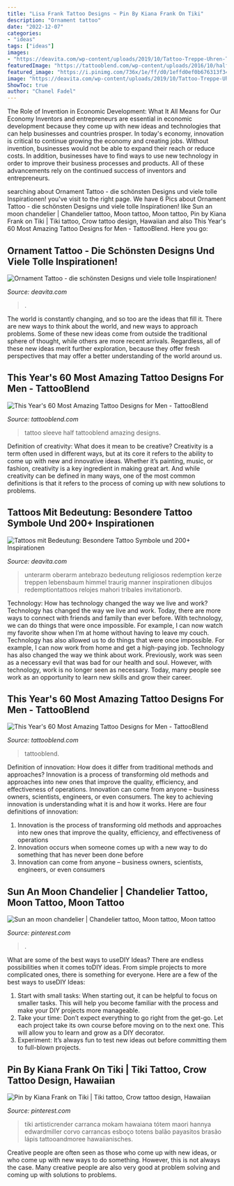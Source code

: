 ```yaml
---
title: "Lisa Frank Tattoo Designs ~ Pin By Kiana Frank On Tiki"
description: "Ornament tattoo"
date: "2022-12-07"
categories:
- "ideas"
tags: ["ideas"]
images:
- "https://deavita.com/wp-content/uploads/2019/10/Tattoo-Treppe-Uhren-Tattoomotiv-Ideen-für-Unterarm-Frauen-768x1024.jpg"
featuredImage: "https://tattooblend.com/wp-content/uploads/2016/10/half-sleeve-tattoo.jpg"
featured_image: "https://i.pinimg.com/736x/1e/ff/d0/1effd0ef0b676313f3407ddecd1ba3f1.jpg"
image: "https://deavita.com/wp-content/uploads/2019/10/Tattoo-Treppe-Uhren-Tattoomotiv-Ideen-für-Unterarm-Frauen-768x1024.jpg"
ShowToc: true
author: "Chanel Fadel"
---
```



The Role of Invention in Economic Development: What It All Means for Our Economy
Inventors and entrepreneurs are essential in economic development because they come up with new ideas and technologies that can help businesses and countries prosper. In today's economy, innovation is critical to continue growing the economy and creating jobs. Without invention, businesses would not be able to expand their reach or reduce costs. In addition, businesses have to find ways to use new technology in order to improve their business processes and products. All of these advancements rely on the continued success of inventors and entrepreneurs.

	

		
searching about Ornament Tattoo - die schönsten Designs und viele tolle Inspirationen! you've visit to the right page. We have 6 Pics about Ornament Tattoo - die schönsten Designs und viele tolle Inspirationen! like Sun an moon chandelier | Chandelier tattoo, Moon tattoo, Moon tattoo, Pin by Kiana Frank on Tiki | Tiki tattoo, Crow tattoo design, Hawaiian and also This Year&#039;s 60 Most Amazing Tattoo Designs for Men - TattooBlend. Here you go:
		
    
## Ornament Tattoo - Die Schönsten Designs Und Viele Tolle Inspirationen!

<img loading=lazy src="https://deavita.com/wp-content/uploads/2019/09/Tätowierung-am-Bein-Frau-Ideen-Schmetterling-Mandala-Tattoodesign-Bedeutung.jpg" onerror="this.onerror=null;this.src='https://tse4.mm.bing.net/th?id=OIP.86TC_sncRjElwAwi4gDLUwHaHa&amp;pid=15.1';" alt="Ornament Tattoo - die schönsten Designs und viele tolle Inspirationen!">

_Source: deavita.com_

>. 

	

The world is constantly changing, and so too are the ideas that fill it. There are new ways to think about the world, and new ways to approach problems. Some of these new ideas come from outside the traditional sphere of thought, while others are more recent arrivals. Regardless, all of these new ideas merit further exploration, because they offer fresh perspectives that may offer a better understanding of the world around us.

    
## This Year&#039;s 60 Most Amazing Tattoo Designs For Men - TattooBlend

<img loading=lazy src="https://tattooblend.com/wp-content/uploads/2016/10/half-sleeve-tattoo.jpg" onerror="this.onerror=null;this.src='https://tse1.mm.bing.net/th?id=OIP.LUy09gFU4CDCi4llwnN1VQHaJQ&amp;pid=15.1';" alt="This Year&#039;s 60 Most Amazing Tattoo Designs for Men - TattooBlend">

_Source: tattooblend.com_

>tattoo sleeve half tattooblend amazing designs. 

	

Definition of creativity: What does it mean to be creative?
Creativity is a term often used in different ways, but at its core it refers to the ability to come up with new and innovative ideas. Whether it’s painting, music, or fashion, creativity is a key ingredient in making great art. And while creativity can be defined in many ways, one of the most common definitions is that it refers to the process of coming up with new solutions to problems.

    
## Tattoos Mit Bedeutung: Besondere Tattoo Symbole Und 200+ Inspirationen

<img loading=lazy src="https://deavita.com/wp-content/uploads/2019/10/Tattoo-Treppe-Uhren-Tattoomotiv-Ideen-für-Unterarm-Frauen-768x1024.jpg" onerror="this.onerror=null;this.src='https://tse1.mm.bing.net/th?id=OIP.WC9PyG4Jpp8q2h7VlpMMvgHaJ4&amp;pid=15.1';" alt="Tattoos mit Bedeutung: Besondere Tattoo Symbole und 200+ Inspirationen">

_Source: deavita.com_

>unterarm oberarm antebrazo bedeutung religiosos redemption kerze treppen lebensbaum himmel traurig manner inspirationen dibujos redemptiontattoos relojes mahori tribales invitationorb. 

	

Technology: How has technology changed the way we live and work?
Technology has changed the way we live and work. Today, there are more ways to connect with friends and family than ever before. With technology, we can do things that were once impossible. For example, I can now watch my favorite show when I’m at home without having to leave my couch. Technology has also allowed us to do things that were once impossible. For example, I can now work from home and get a high-paying job. Technology has also changed the way we think about work. Previously, work was seen as a necessary evil that was bad for our health and soul. However, with technology, work is no longer seen as necessary. Today, many people see work as an opportunity to learn new skills and grow their career.

    
## This Year&#039;s 60 Most Amazing Tattoo Designs For Men - TattooBlend

<img loading=lazy src="https://tattooblend.com/wp-content/uploads/2016/10/world-compass-tattoo.jpg" onerror="this.onerror=null;this.src='https://tse1.mm.bing.net/th?id=OIP.2j7-RHRelIJ6LYswkhQfkAHaE5&amp;pid=15.1';" alt="This Year&#039;s 60 Most Amazing Tattoo Designs for Men - TattooBlend">

_Source: tattooblend.com_

>tattooblend. 

	

Definition of innovation: How does it differ from traditional methods and approaches?
Innovation is a process of transforming old methods and approaches into new ones that improve the quality, efficiency, and effectiveness of operations. Innovation can come from anyone – business owners, scientists, engineers, or even consumers. The key to achieving innovation is understanding what it is and how it works. Here are four definitions of innovation: 
1. Innovation is the process of transforming old methods and approaches into new ones that improve the quality, efficiency, and effectiveness of operations 
2. Innovation occurs when someone comes up with a new way to do something that has never been done before 
3. Innovation can come from anyone – business owners, scientists, engineers, or even consumers 

    
## Sun An Moon Chandelier | Chandelier Tattoo, Moon Tattoo, Moon Tattoo

<img loading=lazy src="https://i.pinimg.com/736x/15/a9/fc/15a9fc7735191bee1d390b6e957b9635.jpg" onerror="this.onerror=null;this.src='https://tse4.mm.bing.net/th?id=OIP.XMMiyPq4ejXh12DvyUsltwHaMY&amp;pid=15.1';" alt="Sun an moon chandelier | Chandelier tattoo, Moon tattoo, Moon tattoo">

_Source: pinterest.com_

>. 

	

What are some of the best ways to useDIY Ideas?
There are endless possibilities when it comes toDIY ideas. From simple projects to more complicated ones, there is something for everyone. Here are a few of the best ways to useDIY Ideas: 
1. Start with small tasks: When starting out, it can be helpful to focus on smaller tasks. This will help you become familiar with the process and make your DIY projects more manageable. 
2. Take your time: Don’t expect everything to go right from the get-go. Let each project take its own course before moving on to the next one. This will allow you to learn and grow as a DIY decorator. 
3. Experiment: It’s always fun to test new ideas out before committing them to full-blown projects.

    
## Pin By Kiana Frank On Tiki | Tiki Tattoo, Crow Tattoo Design, Hawaiian

<img loading=lazy src="https://i.pinimg.com/736x/1e/ff/d0/1effd0ef0b676313f3407ddecd1ba3f1.jpg" onerror="this.onerror=null;this.src='https://tse1.mm.bing.net/th?id=OIP.zPgcMHcOWCUl-C94SxXZ2wAAAA&amp;pid=15.1';" alt="Pin by Kiana Frank on Tiki | Tiki tattoo, Crow tattoo design, Hawaiian">

_Source: pinterest.com_

>tiki artisticrender carranca mokam hawaiana tótem maori hannya edwardmiller corvo carrancas esboço totens balão payasitos brasão lápis tattooandmoree hawaiianisches. 

	

Creative people are often seen as those who come up with new ideas, or who come up with new ways to do something. However, this is not always the case. Many creative people are also very good at problem solving and coming up with solutions to problems.

